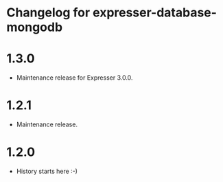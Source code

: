 # Changelog for expresser-database-mongodb

1.3.0
=====
* Maintenance release for Expresser 3.0.0.

1.2.1
=====
* Maintenance release.

1.2.0
=====
* History starts here :-)
